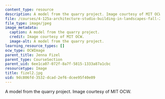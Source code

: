 ```yaml
---
content_type: resource
description: A model from the quarry project. Image courtesy of MIT OCW.
file: /courses/4-125a-architecture-studio-building-in-landscapes-fall-2005/9dc806fd3532dcad2ef6dcee95f40e09_fizel2.jpg
file_type: image/jpeg
image_metadata:
  caption: A model from the quarry project.
  credit: Image courtesy of MIT OCW.
  image-alt: A model from the quarry project.
learning_resource_types: []
ocw_type: OCWImage
parent_title: Jenna Fizel
parent_type: CourseSection
parent_uid: 6ee1ca07-072f-8a7f-5815-1333a87a1cbc
resourcetype: Image
title: fizel2.jpg
uid: 9dc806fd-3532-dcad-2ef6-dcee95f40e09
---
```

A model from the quarry project. Image courtesy of MIT OCW.

